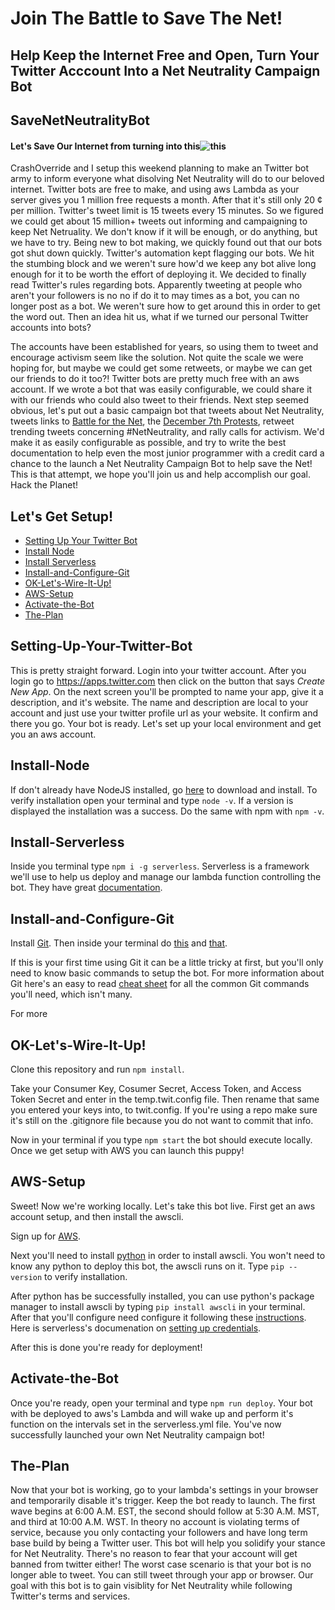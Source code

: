 Join The Battle to Save The Net!
======

## Help Keep the Internet Free and Open, Turn Your Twitter Acccount Into a Net Neutrality Campaign Bot
SaveNetNeutralityBot
------



#### Let's Save Our Internet from turning into this![this](http://www.4kshooters.net/wp-content/uploads/2014/06/netneutralpricing2.jpg)




CrashOverride and I setup this weekend planning to make an Twitter bot army to inform everyone what disolving Net Neutrality will do to our beloved internet. Twitter bots are free to make, and using aws Lambda as your server gives you 1 million free requests a month. After that it's still only 20 &#162; per million. Twitter's tweet limit is 15 tweets every 15 minutes. So we figured we could get about 15 million+ tweets out informing and campaigning to keep Net Netruality. We don't know if it will be enough, or do anything, but we have to try. Being new to bot making, we quickly found out that our bots got shut down quickly. Twitter's automation kept flagging our bots. We hit the stumbing block and we weren't sure how'd we keep any bot alive long enough for it to be worth the effort of deploying it. We decided to finally read Twitter's rules regarding bots. Apparently tweeting at people who aren't your followers is no no if do it to may times as a bot, you can no longer post as a bot. We weren't sure how to get around this in order to get the word out. Then an idea hit us, what if we turned our personal Twitter accounts into bots?

The accounts have been established for years, so using them to tweet and encourage activism seem like the solution. Not quite the scale we were hoping for, but maybe we could get some retweets, or maybe we can get our friends to do it too?! Twitter bots are pretty much free with an aws account. If we wrote a bot that was easily configurable, we could share it with our friends who could also tweet to their friends. Next step seemed obvious, let's put out a basic campaign bot that tweets about Net Neutrality, tweets links to [Battle for the Net](https://www.battleforthenet.com/), the [December 7th Protests](http://verizonprotests.com/), retweet trending tweets concerning #NetNeutrality, and rally calls for activism. We'd make it as easily configurable as possible, and try to write the best documentation to help even the most junior programmer with a credit card a chance to the launch a Net Neutrality Campaign Bot to help save the Net! This is that attempt, we hope you'll join us and help accomplish our goal. Hack the Planet!

## Let's Get Setup!

* [Setting Up Your Twitter Bot][1]
* [Install Node][2]
* [Install Serverless][3]
* [Install-and-Configure-Git][4]
* [OK-Let's-Wire-It-Up!][5]
* [AWS-Setup][6]
* [Activate-the-Bot][7]
* [The-Plan][8]


## Setting-Up-Your-Twitter-Bot
  
This is pretty straight forward. Login into your twitter account. After you login go to https://apps.twitter.com then click on the button that says _Create New App_. On the next screen you'll be prompted to name your app, give it a description, and it's website. The name and description are local to your account and just use your twitter profile url as your website. It confirm and there you go. Your bot is ready. Let's set up your local environment and get you an aws account.
  
## Install-Node
  
If don't already have NodeJS installed, go [here](https://nodejs.org/en/) to download and install. To verify installation open your terminal and type `node -v`. If a version is displayed the installation was a success. Do the same with npm with `npm -v`.
  
## Install-Serverless
  
Inside you terminal type `npm i -g serverless`. Serverless is a framework we'll use to help us deploy and manage our lambda function controlling the bot. They have great [documentation](https://serverless.com/framework/docs/providers/aws/guide/quick-start/).

## Install-and-Configure-Git

Install [Git](https://git-scm.com/downloads). Then inside your terminal do [this](https://help.github.com/articles/setting-your-username-in-git/) and [that](https://help.github.com/articles/setting-your-commit-email-address-in-git/). 

If this is your first time using Git it can be a little tricky at first, but you'll only need to know basic commands to setup the bot. For more information about Git here's an easy to read [cheat sheet](https://confluence.atlassian.com/bitbucketserver/basic-git-commands-776639767.html) for all the common Git commands you'll need, which isn't many.

For more

## OK-Let's-Wire-It-Up!

Clone this repository and run `npm install`. 

Take your Consumer Key, Cosumer Secret, Access Token, and Access Token Secret and enter in the temp.twit.config file. Then rename that same you entered your keys into, to twit.config. If you're using a repo make sure it's still on the .gitignore file because you do not want to commit that info.

Now in your terminal if you type `npm start` the bot should execute locally. Once we get setup with AWS you can launch this puppy!

## AWS-Setup

Sweet! Now we're working locally. Let's take this bot live. First get an aws account setup, and then install the awscli.

Sign up for [AWS](https://portal.aws.amazon.com/billing/signup#/start).

Next you'll need to install [python](https://www.python.org/downloads/) in order to install awscli. You won't need to know any python to deploy this bot, the awscli runs on it. Type `pip --version` to verify installation.

After python has be successfully installed, you can use python's package manager to install awscli by typing `pip install awscli` in your terminal. After that you'll configure need configure it following these [instructions](http://docs.aws.amazon.com/cli/latest/userguide/cli-chap-getting-started.html). Here is serverless's documenation on [setting up credentials](https://serverless.com/framework/docs/providers/aws/guide/credentials/).

After this is done you're ready for deployment!

## Activate-the-Bot

Once you're ready, open your terminal and type `npm run deploy`. Your bot with be deployed to aws's Lambda and will wake up and perform it's function on the intervals set in the serverless.yml file. You've now successfully launched your own Net Neutrality campaign bot! 



## The-Plan

Now that your bot is working, go to your lambda's settings in your browser and temporarily disable it's trigger. Keep the bot ready to launch. The first wave begins at 6:00 A.M. EST, the second should follow at 5:30 A.M. MST, and third at 10:00 A.M. WST. In theory no account is violating terms of service, because you only contacting your followers and have long term base build by being a Twitter user. This bot will help you solidify your stance for Net Neutrality. There's no reason to fear that your account will get banned from twitter either! The worst case scenario is that your bot is no longer able to tweet. You can still tweet through your app or browser. Our goal with this bot is to gain visiblity for Net Neutrality while following Twitter's terms and services.




[1]: #Setting-Up-Your-Twitter-Bot
[2]: #Install-Node
[3]: #Install-Serverless
[4]: #Install-and-Configure-Git
[5]: #OK-Let's-Wire-It-Up!
[6]: #AWS-Setup
[7]: #Activate-the-Bot
[8]: #The-Plan
